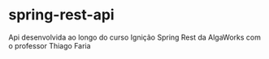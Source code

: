 # spring-rest-api
Api desenvolvida ao longo do curso Ignição Spring Rest da AlgaWorks com o professor Thiago Faria
